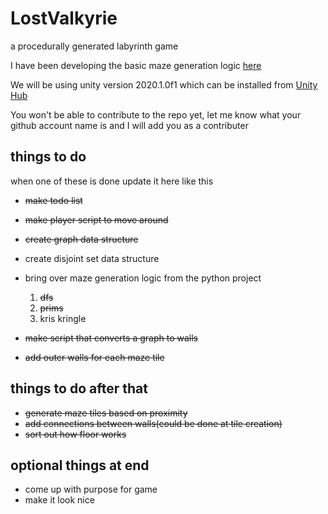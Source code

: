 # LostValkyrie

a procedurally generated labyrinth game

I have been developing the basic maze generation logic [here](https://github.com/Ben-Wunderlich/pylabyrinth)

We will be using unity version 2020.1.0f1 which can be installed from [Unity Hub](https://unity3d.com/get-unity/download)

You won't be able to contribute to the repo yet, let me know what your github account name is and I will add you as a contributer

## things to do
when one of these is done update it here like this
- ~~make todo list~~
- ~~make player script to move around~~
- ~~create graph data structure~~
- create disjoint set data structure
- bring over maze generation logic from the python project
   1. ~~dfs~~  
   2. ~~prims~~  
   3. kris kringle  
   
- ~~make script that converts a graph to walls~~
- ~~add outer walls for each maze tile~~

## things to do after that
- ~~generate maze tiles based on proximity~~
- ~~add connections between walls(could be done at tile creation)~~
- ~~sort out how floor works~~

## optional things at end
- come up with purpose for game
- make it look nice
